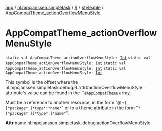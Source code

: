[app](../../../index.md) / [nl.mpcjanssen.simpletask](../../index.md) / [R](../index.md) / [styleable](index.md) / [AppCompatTheme_actionOverflowMenuStyle](.)

# AppCompatTheme_actionOverflowMenuStyle

`static val AppCompatTheme_actionOverflowMenuStyle: `[`Int`](https://kotlinlang.org/api/latest/jvm/stdlib/kotlin/-int/index.html)
`static val AppCompatTheme_actionOverflowMenuStyle: `[`Int`](https://kotlinlang.org/api/latest/jvm/stdlib/kotlin/-int/index.html)
`static val AppCompatTheme_actionOverflowMenuStyle: `[`Int`](https://kotlinlang.org/api/latest/jvm/stdlib/kotlin/-int/index.html)
`static val AppCompatTheme_actionOverflowMenuStyle: `[`Int`](https://kotlinlang.org/api/latest/jvm/stdlib/kotlin/-int/index.html)

This symbol is the offset where the nl.mpcjanssen.simpletask.debug.R.attr#actionOverflowMenuStyle attribute's value can be found in the ``[`#AppCompatTheme`](-app-compat-theme.md) array.

Must be a reference to another resource, in the form "`@[+][*package*:]*type*:*name*`" or to a theme attribute in the form "`?[*package*:][*type*:]*name*`".

**Attr**
name nl.mpcjanssen.simpletask.debug:actionOverflowMenuStyle


